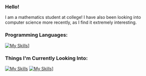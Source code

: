 ### Hello!

I am a mathematics student at college! I have also been looking into computer science more recently, as I find it extremely
interesting. 

### Programming Languages:
[![My Skills](https://skillicons.dev/icons?i=py,latex,c)](https://skillicons.dev)]

### Things I'm Currently Looking Into:
[![My Skills](https://skillicons.dev/icons?i=html,css,rust,R)](https://skillicons.dev)
[![My Skills](https://skillicons.dev/icons?i=rust,R)](https://skillicons.dev)]

